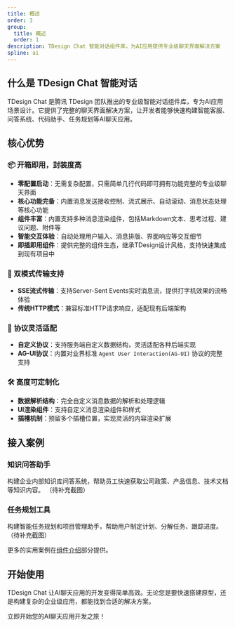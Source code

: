 ```yaml
---
title: 概述
order: 3
group:
  title: 概述
  order: 1
description: TDesign Chat 智能对话组件库，为AI应用提供专业级聊天界面解决方案
spline: ai
---
```


## 什么是 TDesign Chat 智能对话

TDesign Chat 是腾讯 TDesign 团队推出的专业级智能对话组件库，专为AI应用场景设计。它提供了完整的聊天界面解决方案，让开发者能够快速构建智能客服、问答系统、代码助手、任务规划等AI聊天应用。

## 核心优势

### 📦 开箱即用，封装度高
  - **零配置启动**：无需复杂配置，只需简单几行代码即可拥有功能完整的专业级聊天界面
  - **核心功能完备**：内置消息发送接收控制、流式展示、自动滚动、消息状态处理等核心功能
  - **组件丰富**：内置支持多种消息渲染组件，包括Markdown文本、思考过程、建议问题、附件等
  - **智能交互体验**：自动处理用户输入、消息排版、界面响应等交互细节
  - **即插即用组件**：提供完整的组件生态，继承TDesign设计风格，支持快速集成到现有项目中


### 🔄 双模式传输支持
  - **SSE流式传输**：支持Server-Sent Events实时消息流，提供打字机效果的流畅体验
  - **传统HTTP模式**：兼容标准HTTP请求响应，适配现有后端架构


### 🔌 **协议灵活适配**
  - **自定义协议**：支持服务端自定义数据结构，灵活适配各种后端实现
  - **AG-UI协议**：内置对业界标准 `Agent User Interaction(AG-UI)` 协议的完整支持


### 🛠️ 高度可定制化
  - **数据解析结构**：完全自定义消息数据的解析和处理逻辑
  - **UI渲染组件**：支持自定义消息渲染组件和样式
  - **插槽机制**：预留多个插槽位置，实现灵活的内容渲染扩展


## 接入案例

### 知识问答助手

构建企业内部知识库问答系统，帮助员工快速获取公司政策、产品信息、技术文档等知识内容。
（待补充截图）

### 任务规划工具

构建智能任务规划和项目管理助手，帮助用户制定计划、分解任务、跟踪进度。
（待补充截图）

更多的实用案例在[组件介绍](/chat/components/chatbot)部分提供。

## 开始使用

TDesign Chat 让AI聊天应用的开发变得简单高效。无论您是要快速搭建原型，还是构建复杂的企业级应用，都能找到合适的解决方案。

立即开始您的AI聊天应用开发之旅！
